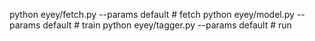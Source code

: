 python eyey/fetch.py --params default # fetch
python eyey/model.py --params default # train
python eyey/tagger.py --params default # run
